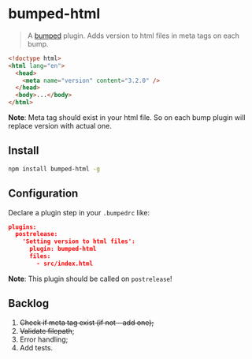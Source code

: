 # bumped-html

> A [bumped](https://github.com/bumped/bumped) plugin. Adds version to html files in meta tags on each bump.

```html
<!doctype html>
<html lang="en">
  <head>
    <meta name="version" content="3.2.0" />
  </head>
  <body>...</body>
</html>
```

**Note**: Meta tag should exist in your html file. So on each bump plugin will replace version with actual one.

## Install

```bash
npm install bumped-html -g
```

## Configuration

Declare a plugin step in your `.bumpedrc` like:

```json
plugins:
  postrelease:
    'Setting version to html files':
      plugin: bumped-html
      files:
        - src/index.html
```

**Note**: This plugin should be called on `postrelease`!

## Backlog

1. ~~Check if meta tag exist (if not - add one);~~
2. ~~Validate filepath~~;
3. Error handling;
4. Add tests.
